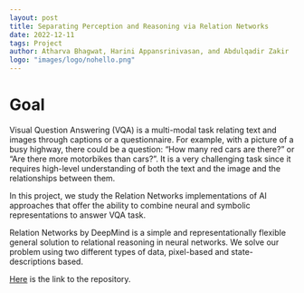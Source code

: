```yaml
---
layout: post
title: Separating Perception and Reasoning via Relation Networks
date: 2022-12-11
tags: Project
author: Atharva Bhagwat, Harini Appansrinivasan, and Abdulqadir Zakir
logo: "images/logo/nohello.png"
---
```


# Goal

Visual Question Answering (VQA) is a multi-modal task relating text and images through captions or a questionnaire. For example, with a picture of a busy highway, there could be a question: “How many red cars are there?” or “Are there more motorbikes than cars?”. It is a very challenging task since it requires high-level understanding of both the text and the image and the relationships between them.

In this project, we study the Relation Networks implementations of AI approaches that offer the ability to combine neural and symbolic representations to answer VQA task.

Relation Networks by DeepMind is a simple and representationally flexible general solution to relational reasoning in neural networks. We solve our problem using two different types of data, pixel-based and state-descriptions based.

[Here](https://github.com/atharva-bhagwat/CSGY-6613) is the link to the repository.